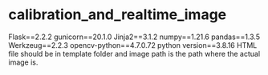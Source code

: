 # calibration_and_realtime_image
Flask==2.2.2
gunicorn==20.1.0
Jinja2==3.1.2
numpy==1.21.6
pandas==1.3.5
Werkzeug==2.2.3
opencv-python==4.7.0.72
python version==3.8.16
HTML file should be in template folder  and image path is the path where the actual image is.
